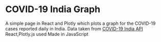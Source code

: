 # COVID-19 India Graph 

A simple page in React and Plotly which plots a graph for the COVID-19 cases reported daily in India. Data taken from [COVID-19 India API](https://github.com/covid19india/api)
React,Plotly.js used
Made in JavaScript
